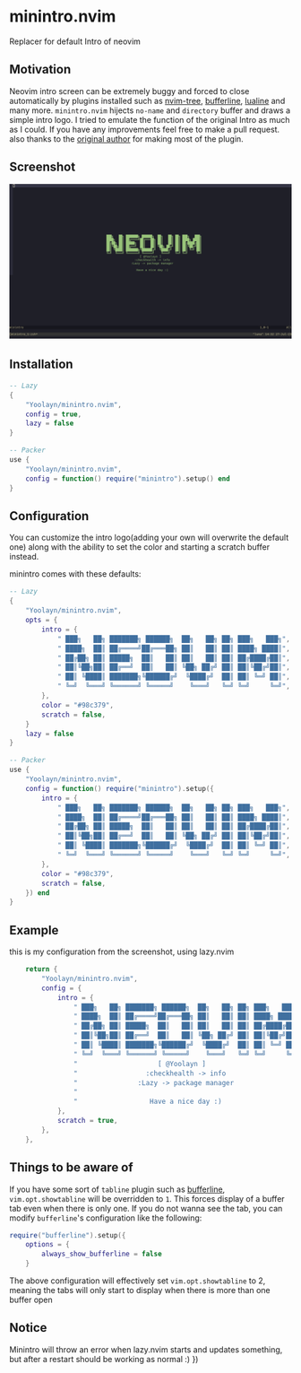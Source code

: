 # minintro.nvim
Replacer for default Intro of neovim

## Motivation
Neovim intro screen can be extremely buggy and forced to close automatically by plugins installed such as
[nvim-tree](https://github.com/nvim-tree/nvim-tree.lua),
[bufferline](https://github.com/akinsho/bufferline.nvim),
[lualine](https://github.com/nvim-lualine/lualine.nvim) and many more.
`minintro.nvim` hijects `no-name` and `directory` buffer and draws a simple intro logo.
I tried to emulate the function of the original Intro as much as I could. If
you have any improvements feel free to make a pull request.
also thanks to the [original author](https://github.com/eoh-bse/minintro.nvim)
for making most of the plugin.

## Screenshot
![minintro-screenshot](screenshots/Minintro.png)

## Installation
```lua
-- Lazy
{
    "Yoolayn/minintro.nvim",
    config = true,
    lazy = false
}
```

```lua
-- Packer
use {
    "Yoolayn/minintro.nvim",
    config = function() require("minintro").setup() end
}
```

## Configuration
You can customize the intro logo(adding your own will overwrite the default one)
along with the ability to set the color and starting a scratch buffer instead.

minintro comes with these defaults:
```lua
-- Lazy
{
    "Yoolayn/minintro.nvim",
    opts = {
        intro = {
            " ███╗   ██╗ ███████╗ ██████╗  ██╗   ██╗ ██╗ ███╗   ███╗",
            " ████╗  ██║ ██╔════╝██╔═══██╗ ██║   ██║ ██║ ████╗ ████║",
            " ██╔██╗ ██║ █████╗  ██║   ██║ ██║   ██║ ██║ ██╔████╔██║",
            " ██║╚██╗██║ ██╔══╝  ██║   ██║ ╚██╗ ██╔╝ ██║ ██║╚██╔╝██║",
            " ██║ ╚████║ ███████╗╚██████╔╝  ╚████╔╝  ██║ ██║ ╚═╝ ██║",
            " ╚═╝  ╚═══╝ ╚══════╝ ╚═════╝    ╚═══╝   ╚═╝ ╚═╝     ╚═╝",
        },
        color = "#98c379",
        scratch = false,
    }
    lazy = false
}
```

```lua
-- Packer
use {
    "Yoolayn/minintro.nvim",
    config = function() require("minintro").setup({
        intro = {
            " ███╗   ██╗ ███████╗ ██████╗  ██╗   ██╗ ██╗ ███╗   ███╗",
            " ████╗  ██║ ██╔════╝██╔═══██╗ ██║   ██║ ██║ ████╗ ████║",
            " ██╔██╗ ██║ █████╗  ██║   ██║ ██║   ██║ ██║ ██╔████╔██║",
            " ██║╚██╗██║ ██╔══╝  ██║   ██║ ╚██╗ ██╔╝ ██║ ██║╚██╔╝██║",
            " ██║ ╚████║ ███████╗╚██████╔╝  ╚████╔╝  ██║ ██║ ╚═╝ ██║",
            " ╚═╝  ╚═══╝ ╚══════╝ ╚═════╝    ╚═══╝   ╚═╝ ╚═╝     ╚═╝",
        },
        color = "#98c379",
        scratch = false,
    }) end
}
```

## Example
this is my configuration from the screenshot, using lazy.nvim
```lua
    return {
        "Yoolayn/minintro.nvim",
        config = {
            intro = {
                " ███╗   ██╗ ███████╗ ██████╗  ██╗   ██╗ ██╗ ███╗   ███╗",
                " ████╗  ██║ ██╔════╝██╔═══██╗ ██║   ██║ ██║ ████╗ ████║",
                " ██╔██╗ ██║ █████╗  ██║   ██║ ██║   ██║ ██║ ██╔████╔██║",
                " ██║╚██╗██║ ██╔══╝  ██║   ██║ ╚██╗ ██╔╝ ██║ ██║╚██╔╝██║",
                " ██║ ╚████║ ███████╗╚██████╔╝  ╚████╔╝  ██║ ██║ ╚═╝ ██║",
                " ╚═╝  ╚═══╝ ╚══════╝ ╚═════╝    ╚═══╝   ╚═╝ ╚═╝     ╚═╝",
                "                    [ @Yoolayn ]                       ",
                "                 :checkhealth -> info                  ",
                "               :Lazy -> package manager                ",
                "                                                       ",
                "                  Have a nice day :)                   ",
            },
            scratch = true,
        },
    },
```

## Things to be aware of
If you have some sort of `tabline` plugin such as [bufferline](https://github.com/akinsho/bufferline.nvim),
`vim.opt.showtabline` will be overridden to `1`. This forces display of a buffer tab even when there is only
one. If you do not wanna see the tab, you can modify `bufferline`'s configuration like the following:
```lua
require("bufferline").setup({
    options = {
        always_show_bufferline = false
    }
```
The above configuration will effectively set `vim.opt.showtabline` to 2, meaning the tabs will only start to
display when there is more than one buffer open

## Notice
Minintro will throw an error when lazy.nvim starts and updates something, but after a restart should be working as normal :)
})

